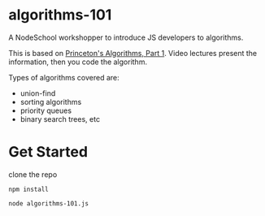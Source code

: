algorithms-101
==============

A NodeSchool workshopper to introduce JS developers to algorithms.

This is based on [Princeton's Algorithms, Part 1](https://www.coursera.org/course/algs4partI). Video lectures present the information, then you code the algorithm.

Types of algorithms covered are:
- union-find
- sorting algorithms
- priority queues
- binary search trees, etc

# Get Started

clone the repo

`npm install`

`node algorithms-101.js`